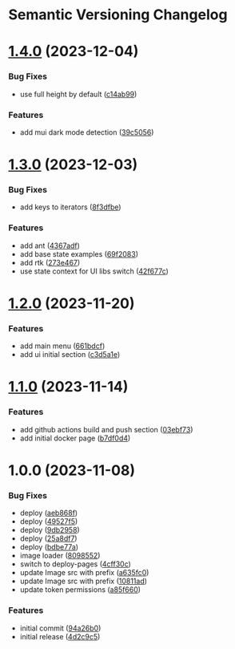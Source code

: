 # Semantic Versioning Changelog

# [1.4.0](https://github.com/TsonasIoannis/next-boilerplate/compare/v1.3.0...v1.4.0) (2023-12-04)


### Bug Fixes

* use full height by default ([c14ab99](https://github.com/TsonasIoannis/next-boilerplate/commit/c14ab990f21df90b6b3091da888beee7295e2651))


### Features

* add mui dark mode detection ([39c5056](https://github.com/TsonasIoannis/next-boilerplate/commit/39c50568ce6f41fc50e6e327d26375af5ae3d618))

# [1.3.0](https://github.com/TsonasIoannis/next-boilerplate/compare/v1.2.0...v1.3.0) (2023-12-03)


### Bug Fixes

* add keys to iterators ([8f3dfbe](https://github.com/TsonasIoannis/next-boilerplate/commit/8f3dfbead9baf25418c98e8721a674614108fbc5))


### Features

* add ant ([4367adf](https://github.com/TsonasIoannis/next-boilerplate/commit/4367adf0cc68700abadf083ad6f2345240b3de1e))
* add base state examples ([69f2083](https://github.com/TsonasIoannis/next-boilerplate/commit/69f2083d71e9f1bafef22194313dee21918efa99))
* add rtk ([273e467](https://github.com/TsonasIoannis/next-boilerplate/commit/273e467a5a42c2eca6c7383f06826f913680b386))
* use state context for UI libs switch ([42f677c](https://github.com/TsonasIoannis/next-boilerplate/commit/42f677c75107db580fab10b0132f69b57ada1e9b))

# [1.2.0](https://github.com/TsonasIoannis/next-boilerplate/compare/v1.1.0...v1.2.0) (2023-11-20)


### Features

* add main menu ([661bdcf](https://github.com/TsonasIoannis/next-boilerplate/commit/661bdcf19ca7a74001904fd24ef6669ca8fc8136))
* add ui initial section ([c3d5a1e](https://github.com/TsonasIoannis/next-boilerplate/commit/c3d5a1ee104b79b966cebeec9d5eb6589c1098c4))

# [1.1.0](https://github.com/TsonasIoannis/next-boilerplate/compare/v1.0.0...v1.1.0) (2023-11-14)


### Features

* add github actions build and push section ([03ebf73](https://github.com/TsonasIoannis/next-boilerplate/commit/03ebf736aa7f3d11a5ca1900f6d2d1b2c4652a88))
* add initial docker page ([b7df0d4](https://github.com/TsonasIoannis/next-boilerplate/commit/b7df0d4d361d7e6396537739f3bf7a4a11a2e909))

# 1.0.0 (2023-11-08)


### Bug Fixes

* deploy ([aeb868f](https://github.com/TsonasIoannis/next-boilerplate/commit/aeb868f545df572d3549f08126901c7b6b566bff))
* deploy ([49527f5](https://github.com/TsonasIoannis/next-boilerplate/commit/49527f582ceab3c3a175efb1dc23ec315208e629))
* deploy ([9db2958](https://github.com/TsonasIoannis/next-boilerplate/commit/9db29586be1a71a6c581b39cd9c2cc8f57772ab7))
* deploy ([25a8df7](https://github.com/TsonasIoannis/next-boilerplate/commit/25a8df7995aa8e226f55702aaf86d4802040213d))
* deploy ([bdbe77a](https://github.com/TsonasIoannis/next-boilerplate/commit/bdbe77aae31c14f3c1c334703881ba36c4f89704))
* image loader ([8098552](https://github.com/TsonasIoannis/next-boilerplate/commit/80985520727a270cba36a01ce68718d56b34c6c6))
* switch to deploy-pages ([4cff30c](https://github.com/TsonasIoannis/next-boilerplate/commit/4cff30c0efb6196975ab9ecb9b4969cb3e756211))
* update Image src with prefix ([a635fc0](https://github.com/TsonasIoannis/next-boilerplate/commit/a635fc0a3e7851ee89fd498059a8fef910f9357e))
* update Image src with prefix ([10811ad](https://github.com/TsonasIoannis/next-boilerplate/commit/10811adf79ffda81733c19f2219aca73d2fb95ac))
* update token permissions ([a85f660](https://github.com/TsonasIoannis/next-boilerplate/commit/a85f66010b4b35ea11bdaf3e3f055bcca27d2ccd))


### Features

* initial commit ([94a26b0](https://github.com/TsonasIoannis/next-boilerplate/commit/94a26b074a2dc0ce62dceca70dca12abe6782765))
* initial release ([4d2c9c5](https://github.com/TsonasIoannis/next-boilerplate/commit/4d2c9c59143c586cf931dca82b70119b7bfc6e37))
